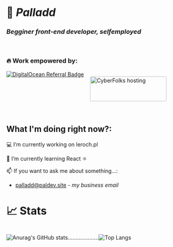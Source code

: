 # 🌌 ***Palladd***
### *Begginer front-end developer, selfemployed*
<br>

### **🔥 Work empowered by:**
<div style="display: flex;">
<a href="https://www.digitalocean.com/?refcode=1a070f57eec3&utm_campaign=Referral_Invite&utm_medium=Referral_Program&utm_source=badge"><img src="https://web-platforms.sfo2.cdn.digitaloceanspaces.com/WWW/Badge%201.svg" alt="DigitalOcean Referral Badge" /></a>

<a href="https://cyberfolks.pl/"><img src="https://cyberfolks.pl/wp-content/uploads/2020/04/logo_cyber_folks.png"  width="200" height="65" style="border-radius: 3px; margin-left:16px;" alt="CyberFolks hosting"></a>

<!-- <a href="https://cyberfolks.pl/"><img src="https://upload.wikimedia.org/wikipedia/commons/thumb/8/89/Logo_Google_Analytics.svg/1200px-Logo_Google_Analytics.svg.png"  width="200" height="65" style="border-radius: 3px; margin-left:16px;" alt="CyberFolks hosting"></a> -->
</div>

<br>

## **What I'm doing right now?:**
<p> 💻 I’m currently working on leroch.pl </p>
<p> 🌱 I’m currently learning React ⚛ </p>

📫 If you want to ask me about something...:
  - palladd@paldev.site - *my business email*

# **📈 Stats**
<div style="display: flex;">

![Anurag's GitHub stats](https://github-readme-stats.vercel.app/api?username=Palladd&show_icons=true&theme=dark&icon_color=0747cf&card_width=450px)

....................

![Top Langs](https://github-readme-stats.vercel.app/api/top-langs/?username=Palladd&layout=compact&card_width=450px&theme=dark&icon_color=0747cf)
</div>